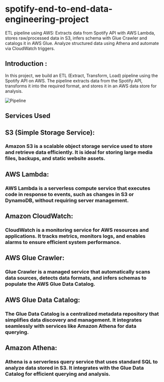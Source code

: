 # spotify-end-to-end-data-engineering-project
ETL pipeline using AWS: Extracts data from Spotify API with AWS Lambda, stores raw/processed data in S3, infers schema with Glue Crawler and catalogs it in AWS Glue. Analyze structured data using Athena and automate via CloudWatch triggers.
## Introduction :
In this project, we build an ETL (Extract, Transform, Load) pipeline using the Spotify API on AWS. The pipeline extracts data from the Spotify API, transforms it into the required format, and stores it in an AWS data store for analysis.

![Pipeline](https://datavidhya-static-content.s3.ap-south-1.amazonaws.com/architecture/DataVidhya+Projects+(1)_page-0001.jpg)
## Services Used

## S3 (Simple Storage Service):
### Amazon S3 is a scalable object storage service used to store and retrieve data efficiently. It is ideal for storing large media files, backups, and static website assets.

## AWS Lambda:
### AWS Lambda is a serverless compute service that executes code in response to events, such as changes in S3 or DynamoDB, without requiring server management.

## Amazon CloudWatch:
### CloudWatch is a monitoring service for AWS resources and applications. It tracks metrics, monitors logs, and enables alarms to ensure efficient system performance.

## AWS Glue Crawler:
### Glue Crawler is a managed service that automatically scans data sources, detects data formats, and infers schemas to populate the AWS Glue Data Catalog.

## AWS Glue Data Catalog:
### The Glue Data Catalog is a centralized metadata repository that simplifies data discovery and management. It integrates seamlessly with services like Amazon Athena for data querying.

## Amazon Athena:
### Athena is a serverless query service that uses standard SQL to analyze data stored in S3. It integrates with the Glue Data Catalog for efficient querying and analysis.
